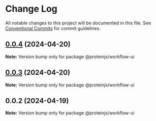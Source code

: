 # Change Log

All notable changes to this project will be documented in this file.
See [Conventional Commits](https://conventionalcommits.org) for commit guidelines.

## [0.0.4](https://github.com/proteinjs/workflow/compare/@proteinjs/workflow-ui@0.0.3...@proteinjs/workflow-ui@0.0.4) (2024-04-20)

**Note:** Version bump only for package @proteinjs/workflow-ui





## [0.0.3](https://github.com/proteinjs/workflow/compare/@proteinjs/workflow-ui@0.0.2...@proteinjs/workflow-ui@0.0.3) (2024-04-20)

**Note:** Version bump only for package @proteinjs/workflow-ui





## 0.0.2 (2024-04-19)

**Note:** Version bump only for package @proteinjs/workflow-ui
